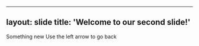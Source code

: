 -----
layout: slide
title: 'Welcome to our second slide!'
-----
Something new
Use the left arrow to go back
